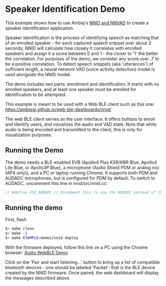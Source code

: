 # Speaker Identification Demo
This example shows how to use Ambiq's [NNID and NNVAD](https://github.com/AmbiqAI/nnid) to create a speaker identification application.

Speaker identification is the process of identifying speech as matching that of an enrolled speaker - for each captured speech snippet over about 2 seconds, NNID will calculate how closely it correlates with enrolled speakers and assign it a score between 0 and 1 - the closer to '1' the better the correlation. For purposes of the demo, we consider any score over .7 to be a positive correlation. To detect speech snippets (aka 'utterances') of sufficient length, a neural network VAD (voice activity detection) model is used alongside the NNID model.

The demo includes two parts: enrollment and identification. It starts with no enrolled speakers, and at least one speaker must be enrolled for identification to be attempted.

This example is meant to be used with a Web BLE client such as this one: https://ambiqai.github.io/web-ble-dashboards/nnid/

The web BLE client serves as the user interface. It offers buttons to enroll and identify users, and visualizes the audio and VAD state. Note that while audio is being encoded and transmitted to the client, this is only for visualization purposes.

## Running the Demo

The demo needs a BLE-enabled EVB (Apollo4 Plus KXR/KBR Blue, Apollo4 Lite Blue, or Apollo3P Blue), a microphone (Audio Shield PDM or analog mic (AP4 only)), and a PC or laptop running Chrome. It supports both PDM and AUDADC microphones, but is configured for PDM by default. To switch to AUDADC, uncomment this line in nnid/src/nnid.cc:

```c
// #define USE_AUDADC // Uncomment this to use the AUDADC instead of the PDM
```

## Running the demo
First, flash
```bash
$> make clean
$> make -j
$> make EXAMPLE=demos/nnid deploy
```

With the firmware deployed, follow this link on a PC using the Chrome browser: [Audio WebBLE Demo](https://ambiqai.github.io/web-ble-dashboards/nnid/)

Click on the 'Pair and start listening...' button to bring up a list of compatible bluetooth devices - one should be labeled 'Packet': that is the BLE device created by the NNID firmware. Once paired, the web dashboard will display the messages described above.